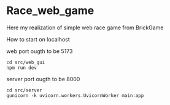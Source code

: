 # Race_web_game

Here my realization of simple web race game from BrickGame

How to start on localhost

web
port ougth to be 5173
```
cd src/web_gui
npm run dev 
```

server 
port ougth to be 8000
```
cd src/server
gunicorn -k uvicorn.workers.UvicornWorker main:app
```
